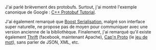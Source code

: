 J'ai parlé brièvement des protobufs.  Surtout, j'ai montré l'exemple canonique de Google :
[C++ Protobuf Tutorial](https://developers.google.com/protocol-buffers/docs/cpptutorial).

J'ai également remarqué que [Boost Serialisation](http://www.boost.org/doc/libs/1_58_0/libs/serialization/doc/index.html), malgré son interface super naturelle, ne propose pas de moyen pour communiquer avec une version ancienne de la bibliothèque.  Finalement, j'ai remarqué qu'il existe également [Thrift](https://thrift.apache.org/) (facebook, maintenant Apache), [Cap'n Proto](https://capnproto.org/) (le [jeu de mot](https://en.wikipedia.org/wiki/Cap%27n_Crunch)), sans parler de JSON, XML, etc.
